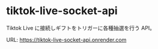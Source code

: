 # tiktok-live-socket-api

Tiktok Live に接続しギフトをトリガーに各種抽選を行う API。

URL: https://tiktok-live-socket-api.onrender.com
